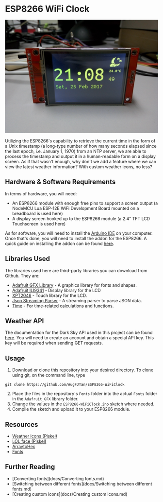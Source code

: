 # ESP8266 WiFi Clock

![WiFi Clock](/images/WiFiClock.jpg)

Utilizing the ESP8266's capability to retrieve the current time in the form of a Unix timestamp (a long-type number of how many seconds elapsed since the last epoch, i.e. January 1, 1970) from an NTP server, we are able to process the timestamp and output it in a human-readable form on a display screen. As if that wasn't enough, why don't we add a feature where we can view the latest weather information? With custom weather icons, no less? 

## Hardware & Software Requirements

In terms of hardware, you will need:
* An ESP8266 module with enough free pins to support a screen output (a NodeMCU Lua ESP-12E WiFi Development Board mounted on a breadboard is used here)
* A display screen hooked up to the ESP8266 module (a 2.4" TFT LCD Touchscreen is used here)

As for software, you will need to install the [Arduino IDE](https://www.arduino.cc/en/main/software) on your computer. Once that's done, you will need to install the addon for the ESP8266. A quick guide on installing the addon can be found [here](https://learn.sparkfun.com/tutorials/esp8266-thing-hookup-guide/installing-the-esp8266-arduino-addon).

## Libraries Used

The libraries used here are third-party libraries you can download from Github. They are:
* [Adafruit GFX Library](https://github.com/adafruit/Adafruit-GFX-Library) - A graphics library for fonts and shapes.
* [Adafruit ILI9341](https://github.com/adafruit/Adafruit_ILI9341) - Display library for the LCD
* [XPT2046](https://github.com/spapadim/XPT2046) - Touch library for the LCD.
* [Json Streaming Parser](https://github.com/squix78/json-streaming-parser) - A streaming parser to parse JSON data.
* [Time](https://github.com/PaulStoffregen/Time) - For time-related calculations and functions.

## Weather API

The documentation for the Dark Sky API used in this project can be found [here](https://darksky.net/dev/docs). You will need to create an account and obtain a special API key. This key will be required when sending GET requests.

## Usage

1. Download or clone this repository into your desired directory. To clone using git, on the command line, type

```shell
git clone https://github.com/AugFJTan/ESP8266-WiFiClock
```
2. Place the files in the repository's `Fonts` folder into the actual `Fonts` folder in the `Adafruit_GFX` library folder.
3. Change the values in the `ESP8266-WiFiClock.ino` sketch where needed.
4. Compile the sketch and upload it to your ESP8266 module.

## Resources

* [Weather Icons (Piskel)](http://www.piskelapp.com/p/agxzfnBpc2tlbC1hcHByEwsSBlBpc2tlbBiAgICz7OTVCQw/view)
* [LOL face (Piskel)](http://www.piskelapp.com/p/agxzfnBpc2tlbC1hcHByEwsSBlBpc2tlbBiAgIDLpq3DCww/view)
* [ArraytoHex](/ArraytoHex)
* [Fonts](/Fonts)

## Further Reading

* [Converting fonts](docs/Converting fonts.md)
* [Switching between different fonts](docs/Switching between different fonts.md)
* [Creating custom icons](docs/Creating custom icons.md)
